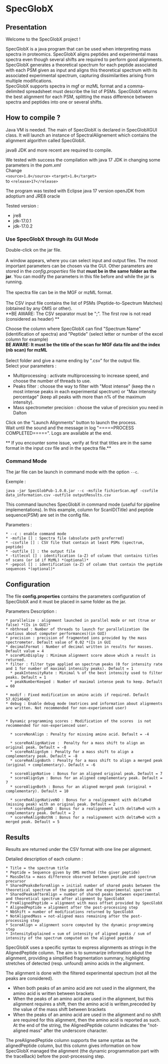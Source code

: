 # SpecGlobX

## Presentation

Welcome to the SpecGlobX project !

SpecGlobX is a java program that can be used when interpreting mass spectra in proteomics. SpecGlobX aligns peptides and experimental mass spectra even though several shifts are required to perform good alignments. SpecGlobX generates a theoretical spectrum for each peptide associated with each PSM given as input and aligns this theoretical spectrum with its associated experimental spectrum, capturing dissimilarities arising from multiple modifications.<br> SpecGlobX supports spectra in mgf or mzML format and a comma-delimited spreadsheet must describe the list of PSMs. SpecGlobX returns the best alignment for each PSM, splitting the mass difference between spectra and peptides into one or several shifts.


## How to compile ?

Java VM is needed. The main of SpecGlobX is declared in SpecGlobXGUI class.
It will launch an instance of SpectralAlignement which contains the alignment algorithm called SpecGlobX.

 java8 JDK and more recent are required to compile.

We tested with success the compilation with java 17 JDK in changing some parameters in the *pom.xml*<br>
Change  
		``<source>1.8</source>``
        ``<target>1.8</target>``<br>
to
      ``<release>17</release>``

The program was tested with Eclipse java 17 version openJDK from adoptium and JRE8 oracle

Tested version :

* jre8
* jdk-17.0.1
* jdk-17.0.2

### Use SpecGlobX through its GUI Mode

Double-click on the jar file.<br><br>
A window appears, where you can select input and output files. The most important parameters can be chosen via the GUI. Other parameters are stored in the *config.properties* file that **must be in the same folder as the jar**. You can modify the parameters in this file before and while the jar is running.<br><br>
The spectra file can be in the MGF or mzML format.<br><br>
The CSV input file contains the list of PSMs (Peptide-to-Spectrum Matches) (obtained by any OMS or other).<br>
**BE AWARE: The CSV separator must be ";". The first row is not read (considered as header) **<br>

Choose the column where SpecGlobX can find "Spectrum Name" (identification of spectra) and "Peptide" (select letter or number of the excel column for example)<br>
**BE AWARE: It must be the title of the scan for MGF data file and the index (nb scan) for mzML**<br><br>
Select folder and give a name ending by ".csv" for the output file.<br>
Select your parameters :<br>

* Multiprocessing : activate multiprocessing to increase speed, and choose the number of threads to use.
* Peaks filter : choose the way to filter with "Most intense" (keep the n most intense peaks in each experimental spectrum) or "Max intensity percentage" (keep all peaks with more than n% of the maximum intensity).
* Mass spectrometer precision : choose the value of precision you need in Dalton

Click on the "Launch Alignments" button to launch the process.<br>
Wait until the sound and the message in log "=====PROCESS COMPLETED=====".
Logs are available at the end.

** If you encounter some issue, verify at first that titles are in the same format in the input csv file and in the spectra file.**


### Command Mode

The jar file can be launch in command mode with the option ```--c```.

Exemple :

``java -jar SpecGlobPub-1.0.0.jar --c -msfile fichierScan.mgf -csvfile data_information.csv -outfile outputResults.csv``

This command launches SpecGlobX in command mode (useful for pipeline implementations).
In this example, column for ScanID(Title) and peptide sequence(PSM) are set in the config file.<br>

Parameters :

```
* --c : enable command mode
* -msfile [] : Spectra file (absolute path preferred)
* -csvfile [] : CSV file that contain at least PSMs (spectrum, peptide)
* -outfile [] : the output file
* -titlecol [] : identification (a-Z) of column that contains titles of scans (or id if MzML) *(optional)*
* -pepcol [] : identification (a-Z) of column that contain the peptide sequences *(optional)*
```

## Configuration



The file **config.properties** contains the parameters configuration of SpecGlobX and it must be placed in same folder as the jar.

Parameters Description :

```
* parallelize : alignment launched in parallel mode or not (true or false) *(Is in GUI)*
* nbthread : Number of threads to launch for parallelization (be cautious about computer performances)(in GUI)
* precision : precision of fragmented ions provided by the mass spectrometer. Default value of 0.02 *(Is in GUI
* decimalFormat : Number of decimal written in results for masses. Default value = 4
* scoreMinDisplay : Minimum alignment score above which a result is returned.
* filter : filter type applied on spectrum peaks (0 for intensity rate and 1 for number of maximal intensity peaks). Default = 1
  * peakIntensityRate : Minimal % of the best intensity used to filter peaks. Default = 1
  * peakNumberKeeped : Number of maximal intense peak to keep. Default = 60

* modif : Fixed modification on amino acids if required. Default 57.021464@C
* debug : Enable debug mode (matrices and information about alignments are written. Not recommended for non-experienced user)


* Dynamic programming scores : Modification of the scores  is not recommended for non-experienced user.

  * scoreNonAlign : Penalty for missing amino acid. Default = -4
  
  * scoreReAlignNative :  Penalty for a mass shift to align an original peak. Default = -8
  * scoreReAlignSym : Penalty for a mass shift to align a complementary peak. Default = -8
  * scoreReAlignBoth : Penalty for a mass shift to align a merged peak (original + complementary). Default = -6
  
  * scoreAlignNative : Bonus for an aligned original peak. Default = 7
  * scoreAlignSym : Bonus for an aligned complementary peak. Default = 7
  * scoreAlignBoth : Bonus for an aligned merged peak (original + complementary). Default = 10
  
  * scoreReAlignNativeNO : Bonus for a realignement with deltaM=0 (missing peak) with an original peak. Default = 2
  * scoreReAlignSymNO : Bonus for a realignement with deltaM=0 with a complementary peak. Default = 2
  * scoreReAlignBothN : Bonus for a realignement with deltaM=0 with a merged peak. Default = 5
  ```

## Results

Results are returned under the CSV format with one line per alignment. <br>


Detailed description of each column :

```
* Title = the spectrum title
* Peptide = Sequence given by OMS method (the giver peptide)
* MassDelta = mass difference observed between peptide and spectrum precursor
* SharedPeaksBeforeAlign = initial number of shared peaks between the theoretical spectrum of the peptide and the experimental spectrum
* SharedPeaksAfterAlign = number of shared peaks between experimental and theoretical spectrum after alignment by SpecGlobX
* PreAlignedPeptide = alignment with mass offset provided by SpecGlobX
* AlignedPeptide = alignment after the post-processing step
* NbShift = number of modifications returned by SpecGlobX
* NotAlignedMass = not-aligned mass remaining after the post-processing step
* ScoreAlign = alignment score computed by the dynamic programming step
* IntensityExplained = sum of intensity of aligned peaks / sum of intensity of the spectrum computed on the aligned peptide
```

SpecGlobX uses a specific syntax to express alignments as strings in the AlignedPeptide column. The aim is to summarize information about the alignment, providing a simplified fragmentation summary, highlighting stretches of detected (resp. unfound)  amino acids in the alignment.

The alignment is done with the filtered experimental spectrum (not all the peaks are considered).

* When both peaks of an amino acid are not used in the alignment, the amino acid is written between brackets
* When the peaks of an amino acid are used in the alignment, but this alignment requires a shift, then the amino acid is written,preceded by the value of the mass shift between brackets
* When the peaks of an amino acid are used in the alignment and no shift are required for this alignment, then the amino acid is reported as such.
At the end of the string, the AlignedPeptide column indicates the "not-aligned mass" after the underscore character.

The preAlignedPeptide column supports the same syntax as the alignedPeptide column, but this column gives information on how SpecGlobX managed the alignment (the dynamic programmation part with the traceBack) before the post-processing step.

